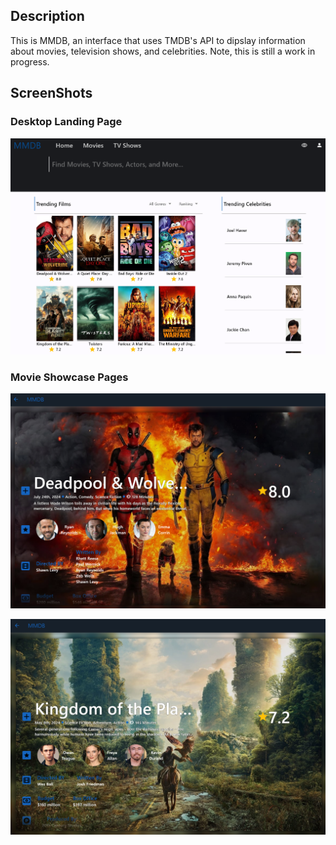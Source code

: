 ## Description
This is MMDB, an interface that uses TMDB's API to dipslay information about movies, television shows, and celebrities.  Note, this is still a work in progress.

## ScreenShots

### Desktop Landing Page
![Desktop Landing Page](Screenshots/Desktop%20Landing%20Page.png)

### Movie Showcase Pages
![Movie showcase page for Deadpool and Wolverine](Screenshots/Desktop%20Movie%20Showcase%20Page.png)

![Movie showcase page for Deadpool and Wolverine](Screenshots/Desktop%20Movie%20Showcase%20Page%202.png)

